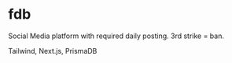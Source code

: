 # fdb

Social Media platform with required daily posting. 3rd strike = ban. 

Tailwind, Next.js, PrismaDB
